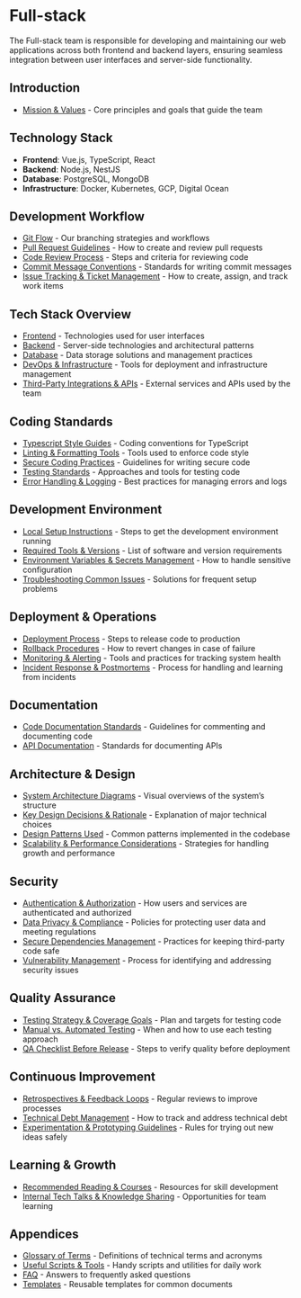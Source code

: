 # Full-stack

The Full-stack team is responsible for developing and maintaining our web applications across both frontend and backend layers, ensuring seamless integration between user interfaces and server-side functionality.

## Introduction

- [Mission & Values](intro/00_mission.md) - Core principles and goals that guide the team

## Technology Stack

- **Frontend**: Vue.js, TypeScript, React
- **Backend**: Node.js, NestJS
- **Database**: PostgreSQL, MongoDB
- **Infrastructure**: Docker, Kubernetes, GCP, Digital Ocean

## Development Workflow

- [Git Flow](development/00_git_flow.md) - Our branching strategies and workflows
- [Pull Request Guidelines](development/10_pull_request_guidelines.md) - How to create and review pull requests
- [Code Review Process](development/20_code_review_process.md) - Steps and criteria for reviewing code
- [Commit Message Conventions](development/30_commit_message_conventions.md) - Standards for writing commit messages
- [Issue Tracking & Ticket Management](development/40_issue_tracking.md) - How to create, assign, and track work items

## Tech Stack Overview

- [Frontend](tech_stack/00_frontend.md) - Technologies used for user interfaces
- [Backend](tech_stack/10_backend.md) - Server-side technologies and architectural patterns
- [Database](tech_stack/20_database.md) - Data storage solutions and management practices
- [DevOps & Infrastructure](tech_stack/30_devops.md) - Tools for deployment and infrastructure management
- [Third-Party Integrations & APIs](tech_stack/40_integrations.md) - External services and APIs used by the team

## Coding Standards

- [Typescript Style Guides](coding_standards/00_style_guides.md) - Coding conventions for TypeScript
- [Linting & Formatting Tools](coding_standards/10_linting.md) - Tools used to enforce code style
- [Secure Coding Practices](coding_standards/20_secure_coding.md) - Guidelines for writing secure code
- [Testing Standards](coding_standards/30_testing.md) - Approaches and tools for testing code
- [Error Handling & Logging](coding_standards/40_error_handling.md) - Best practices for managing errors and logs

## Development Environment

- [Local Setup Instructions](dev_env/00_local_setup.md) - Steps to get the development environment running
- [Required Tools & Versions](dev_env/10_tools.md) - List of software and version requirements
- [Environment Variables & Secrets Management](dev_env/20_secrets.md) - How to handle sensitive configuration
- [Troubleshooting Common Issues](dev_env/30_troubleshooting.md) - Solutions for frequent setup problems


## Deployment & Operations

- [Deployment Process](deployment/00_deployment.md) - Steps to release code to production
- [Rollback Procedures](deployment/10_rollback.md) - How to revert changes in case of failure
- [Monitoring & Alerting](deployment/20_monitoring.md) - Tools and practices for tracking system health
- [Incident Response & Postmortems](deployment/30_incidents.md) - Process for handling and learning from incidents

## Documentation

- [Code Documentation Standards](docs/00_code_docs.md) - Guidelines for commenting and documenting code
- [API Documentation](docs/10_api_docs.md) - Standards for documenting APIs

## Architecture & Design

- [System Architecture Diagrams](architecture/00_diagrams.md) - Visual overviews of the system’s structure
- [Key Design Decisions & Rationale](architecture/10_decisions.md) - Explanation of major technical choices
- [Design Patterns Used](architecture/20_patterns.md) - Common patterns implemented in the codebase
- [Scalability & Performance Considerations](architecture/30_scalability.md) - Strategies for handling growth and performance


## Security

- [Authentication & Authorization](security/00_auth.md) - How users and services are authenticated and authorized
- [Data Privacy & Compliance](security/10_privacy.md) - Policies for protecting user data and meeting regulations
- [Secure Dependencies Management](security/20_dependencies.md) - Practices for keeping third-party code safe
- [Vulnerability Management](security/30_vulnerabilities.md) - Process for identifying and addressing security issues

## Quality Assurance

- [Testing Strategy & Coverage Goals](qa/00_testing_strategy.md) - Plan and targets for testing code
- [Manual vs. Automated Testing](qa/10_testing.md) - When and how to use each testing approach
- [QA Checklist Before Release](qa/20_checklist.md) - Steps to verify quality before deployment

## Continuous Improvement

- [Retrospectives & Feedback Loops](improvement/00_retrospectives.md) - Regular reviews to improve processes
- [Technical Debt Management](improvement/10_technical_debt.md) - How to track and address technical debt
- [Experimentation & Prototyping Guidelines](improvement/20_experimentation.md) - Rules for trying out new ideas safely

## Learning & Growth

- [Recommended Reading & Courses](learning/00_reading.md) - Resources for skill development
- [Internal Tech Talks & Knowledge Sharing](learning/10_tech_talks.md) - Opportunities for team learning

## Appendices

- [Glossary of Terms](appendices/00_glossary.md) - Definitions of technical terms and acronyms
- [Useful Scripts & Tools](appendices/10_scripts.md) - Handy scripts and utilities for daily work
- [FAQ](appendices/20_faq.md) - Answers to frequently asked questions
- [Templates](appendices/30_templates.md) - Reusable templates for common documents